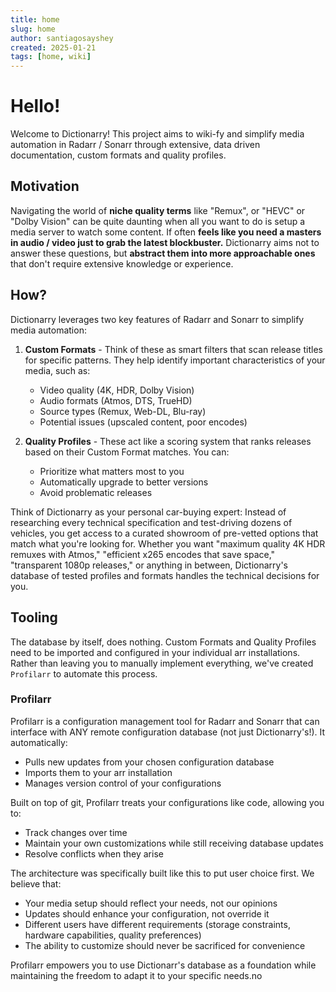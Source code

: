 ```yaml
---
title: home
slug: home
author: santiagosayshey
created: 2025-01-21
tags: [home, wiki]
---
```

# Hello!

Welcome to Dictionarry! This project aims to wiki-fy and simplify media automation in Radarr / Sonarr through extensive, data driven documentation, custom formats and quality profiles.

## Motivation

Navigating the world of **niche quality terms** like "Remux", or "HEVC" or "Dolby Vision" can be quite daunting when all you want to do is setup a media server to watch some content. If often **feels like you need a masters in audio / video just to grab the latest blockbuster.** Dictionarry aims not to answer these questions, but **abstract them into more approachable ones** that don't require extensive knowledge or experience. 

## How?

Dictionarry leverages two key features of Radarr and Sonarr to simplify media automation:

1. **Custom Formats** - Think of these as smart filters that scan release titles for specific patterns. They help identify important characteristics of your media, such as:
   - Video quality (4K, HDR, Dolby Vision)
   - Audio formats (Atmos, DTS, TrueHD)
   - Source types (Remux, Web-DL, Blu-ray)
   - Potential issues (upscaled content, poor encodes)

2. **Quality Profiles** - These act like a scoring system that ranks releases based on their Custom Format matches. You can:
   - Prioritize what matters most to you
   - Automatically upgrade to better versions
   - Avoid problematic releases

Think of Dictionarry as your personal car-buying expert: Instead of researching every technical specification and test-driving dozens of vehicles, you get access to a curated showroom of pre-vetted options that match what you're looking for. Whether you want "maximum quality 4K HDR remuxes with Atmos," "efficient x265 encodes that save space," "transparent 1080p releases," or anything in between, Dictionarry's database of tested profiles and formats handles the technical decisions for you.
## Tooling

The database by itself, does nothing. Custom Formats and Quality Profiles need to be imported and configured in your individual arr installations. Rather than leaving you to manually implement everything, we've created `Profilarr` to automate this process.

### Profilarr

Profilarr is a configuration management tool for Radarr and Sonarr that can interface with ANY remote configuration database (not just Dictionarry's!). It automatically:

- Pulls new updates from your chosen configuration database
- Imports them to your arr installation
- Manages version control of your configurations

Built on top of git, Profilarr treats your configurations like code, allowing you to:

- Track changes over time
- Maintain your own customizations while still receiving database updates
- Resolve conflicts when they arise

The architecture was specifically built like this to put user choice first. We believe that:

- Your media setup should reflect your needs, not our opinions
- Updates should enhance your configuration, not override it
- Different users have different requirements (storage constraints, hardware capabilities, quality preferences)
- The ability to customize should never be sacrificed for convenience

Profilarr empowers you to use Dictionarr's database as a foundation while maintaining the freedom to adapt it to your specific needs.no 